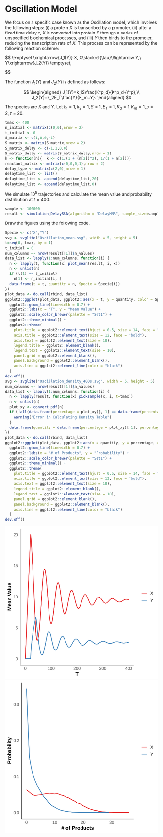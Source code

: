 # Oscillation Model

 We focus on a specific case known as the Oscillation model, which involves the following steps: (i) a protein $X$ is transcribed by a promoter, (ii) after a fixed time delay $\tau$, $X$ is converted into protein $Y$ through a series of unspecified biochemical processes, and (iii) $Y$ then binds to the promoter, reducing the transcription rate of $X$. This process can be represented by the following reaction scheme:

$$
\emptyset \xrightarrow{J_1(Y)} X,
X\stackrel{\tau}\Rightarrow Y,\\
Y\xrightarrow{J_2(Y)} \emptyset,

$$

The function $J_1(Y)$ and $J_2(Y)$ is defined as follows:

$$
\begin{aligned}
J_1(Y)=k_1S\frac{K^p_d}{K^p_d+Y^p},\\
J_2(Y)=k_2E_T\frac{Y}{K_m+Y}.
\end{aligned}
$$

The species are $X$ and $Y$. Let $k_1=1,k_2=1,S=1,E_T=1,K_d=1,K_m=1,p=2,\tau=20.$

```R
tmax <- 400
n_initial <- matrix(c(0,0),nrow = 2)
t_initial <- 0
S_matrix <- c(1,0,0,-1)
S_matrix <- matrix(S_matrix,nrow = 2) 
S_matrix_delay <- c(-1,1,0,0)
S_matrix_delay <- matrix(S_matrix_delay,nrow = 2)
k <- function(n){  k <- c(1/(1 + (n[2])^2), 1/(1 + n[2]))}
reactant_matrix <- matrix(c(0,0,0,1),nrow = 2)
delay_type <- matrix(c(2,0),nrow = 1)
delaytime_list <- list()
delaytime_list <- append(delaytime_list,20)
delaytime_list <- append(delaytime_list,0)
```

We simulate $10^5$ trajectories and calculate the mean value and probability distribution at $t = 400$. 

```R
sample <- 100000
result <- simulation_DelaySSA(algorithm = "DelayMNR", sample_size=sample, tmax=tmax, n_initial=n_initial, t_initial=t_initial, S_matrix=S_matrix, S_matrix_delay=S_matrix_delay, k=k, reactant_matrix=reactant_matrix, delay_type=delay_type , delaytime_list=delaytime_list)
```

Draw the figures using the following code.

```R
Specie <- c("X","Y")
svg <- svglite("Oscillation_mean.svg", width = 5, height = 5)
t=seq(0, tmax, by = 1)
t_initial = 0
num_columns <- nrow(result[[1]]$n_values)
data_list <- lapply(1:num_columns, function(i) {
  n <- lapply(t, function(x) plot_mean(result, i, x))
  n <- unlist(n)
  if (t[1] == t_initial) 
    n[1] <- n_initial[i, ]
  data.frame(t = t, quantity = n, Specie = Specie[i])
})
plot_data <- do.call(rbind, data_list)
ggplot2::ggplot(plot_data, ggplot2::aes(x = t, y = quantity, color = Specie)) + 
  ggplot2::geom_line(linewidth = 0.7) +  
  ggplot2::labs(x = "T", y = "Mean Value") + 
  ggplot2::scale_color_brewer(palette = "Set1") + 
  ggplot2::theme_minimal() + 
  ggplot2::theme(
    plot.title = ggplot2::element_text(hjust = 0.5, size = 14, face = "bold"),  
    axis.title = ggplot2::element_text(size = 12, face = "bold"),  
    axis.text = ggplot2::element_text(size = 10),  
    legend.title = ggplot2::element_blank(),  
    legend.text = ggplot2::element_text(size = 10), 
    panel.grid = ggplot2::element_blank(),  
    panel.background = ggplot2::element_blank(), 
    axis.line = ggplot2::element_line(color = "black")  
  )
dev.off()
svg <- svglite("Oscillation_density_400s.svg", width = 5, height = 5)
num_columns <- nrow(result[[1]]$n_values)
data_list <- lapply(1:num_columns, function(i) {
  n <- lapply(result, function(x) picksample(x, i, t=tmax))
  n <- unlist(n)
  plot_xy <- convert_pdf(n)
  if (!all(data.frame(percentage = plot_xy)[, 1] == data.frame(percentage = plot_xy)[,2])) {
    warning("Error in Calculating Density Table")
  }
  data.frame(quantity = data.frame(percentage = plot_xy)[,1], percentage = data.frame(percentage = plot_xy)[,3], Specie = Specie[i])
})
plot_data <- do.call(rbind, data_list)
ggplot2::ggplot(plot_data, ggplot2::aes(x = quantity, y = percentage, color = Specie)) + 
  ggplot2::geom_line(linewidth = 0.7) +  
  ggplot2::labs(x = "# of Products", y = "Probability") + 
  ggplot2::scale_color_brewer(palette = "Set1") + 
  ggplot2::theme_minimal() + 
  ggplot2::theme(
    plot.title = ggplot2::element_text(hjust = 0.5, size = 14, face = "bold"),  
    axis.title = ggplot2::element_text(size = 12, face = "bold"),  
    axis.text = ggplot2::element_text(size = 10),  
    legend.title = ggplot2::element_blank(),  
    legend.text = ggplot2::element_text(size = 10),  
    panel.grid = ggplot2::element_blank(), 
    panel.background = ggplot2::element_blank(), 
    axis.line = ggplot2::element_line(color = "black")  
  )
dev.off()
```

![Oscillation_mean](../figs/Oscillation_mean.svg)
![Oscillation_density_400s](../figs/Oscillation_density_400s.svg)